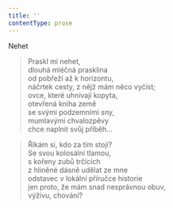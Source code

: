 ```yaml
---
title: ''
contentType: prose
---
```


Nehet

> Praskl mi nehet,  
> dlouhá mléčná prasklina  
> od pobřeží až k horizontu,  
> náčrtek cesty, z nějž mám něco vyčíst;  
> ovce, které uhnívají kopyta,  
> otevřená kniha země  
> se svými podzemními sny,  
> mumlavými chvalozpěvy  
> chce naplnit svůj příběh…

> Říkám si, kdo za tím stojí?  
> Se svou kolosální tlamou,  
> s kořeny zubů trčících  
> z hliněné dásně udělat ze mne  
> odstavec v lokální příručce historie  
> jen proto, že mám snad nesprávnou obuv,  
> výživu, chování?
